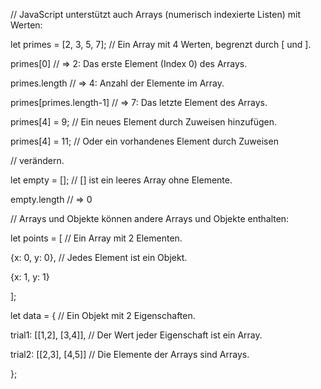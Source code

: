 // JavaScript unterstützt auch Arrays (numerisch indexierte Listen) mit Werten:

let primes = [2, 3, 5, 7]; // Ein Array mit 4 Werten, begrenzt durch [ und ].

primes[0]                  // => 2: Das erste Element (Index 0) des Arrays.

primes.length              // => 4: Anzahl der Elemente im Array.

primes[primes.length-1]    // => 7: Das letzte Element des Arrays.

primes[4] = 9;             // Ein neues Element durch Zuweisen hinzufügen.

primes[4] = 11;            // Oder ein vorhandenes Element durch Zuweisen

// verändern.

let empty = [];            // [] ist ein leeres Array ohne Elemente.

empty.length               // => 0

// Arrays und Objekte können andere Arrays und Objekte enthalten:

let points = [             // Ein Array mit 2 Elementen.

{x: 0, y: 0},          // Jedes Element ist ein Objekt.

{x: 1, y: 1}

];

let data = {                 // Ein Objekt mit 2 Eigenschaften.

trial1: [[1,2], [3,4]],  // Der Wert jeder Eigenschaft ist ein Array.

trial2: [[2,3], [4,5]]   // Die Elemente der Arrays sind Arrays.

};

